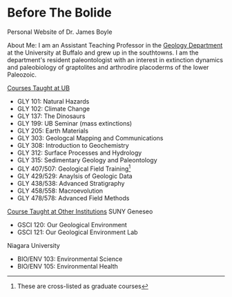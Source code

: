 # Before The Bolide

Personal Website of Dr. James Boyle

About Me: I am an Assistant Teaching Professor in the [Geology Department](https://arts-sciences.buffalo.edu/geology/faculty-staff/faculty.host.html/content/shared/arts-sciences/geology/new-faculty-profiles/boyle-james.html) at the University at Buffalo and grew up in the southtowns. I am the department's resident paleontologist with an interest in extinction dynamics and paleobiology of graptolites and arthrodire placoderms of the lower Paleozoic.

<u>Courses Taught at UB</u>
- GLY 101: Natural Hazards
- GLY 102: Climate Change
- GLY 137: The Dinosaurs
- GLY 199: UB Seminar (mass extinctions)
- GLY 205: Earth Materials
- GLY 303: Geologcal Mapping and Communications
- GLY 308: Introduction to Geochemistry
- GLY 312: Surface Processes and Hydrology
- GLY 315: Sedimentary Geology and Paleontology
- GLY 407/507: Geological Field Training[^1]
- GLY 429/529: Anaylsis of Geologic Data
- GLY 438/538: Advanced Stratigraphy
- GLY 458/558: Macroevolution
- GLY 478/578: Advanced Field Methods

<u>Course Taught at Other Institutions</u>
SUNY Geneseo
- GSCI 120: Our Geological Environment
- GSCI 121: Our Geological Environment Lab

Niagara University
- BIO/ENV 103: Environmental Science
- BIO/ENV 105: Environmental Health

[^1]: These are cross-listed as graduate courses
